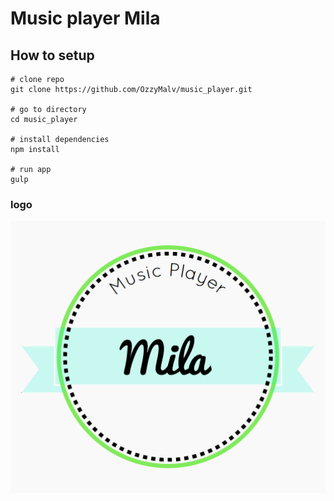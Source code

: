 # Music player Mila

## How to setup

```
# clone repo
git clone https://github.com/OzzyMalv/music_player.git

# go to directory
cd music_player

# install dependencies
npm install

# run app
gulp
```

### logo

![mila](./src/img/MilaLogoWhite.PNG)